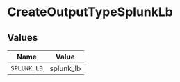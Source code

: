 # CreateOutputTypeSplunkLb


## Values

| Name        | Value       |
| ----------- | ----------- |
| `SPLUNK_LB` | splunk_lb   |